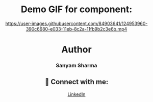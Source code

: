 <div align="center">
 
# Demo GIF for component:




https://user-images.githubusercontent.com/84903641/124953960-390c6680-e033-11eb-8c2a-11fb9b2c3e6b.mp4


 
# Author

<h3>Sanyam Sharma</h3>
 
 ## 🚀 Connect with me:

 <a href = "https://www.linkedin.com/in/sanyam-sharma-4919b9205/">LinkedIn</a>

</div>
